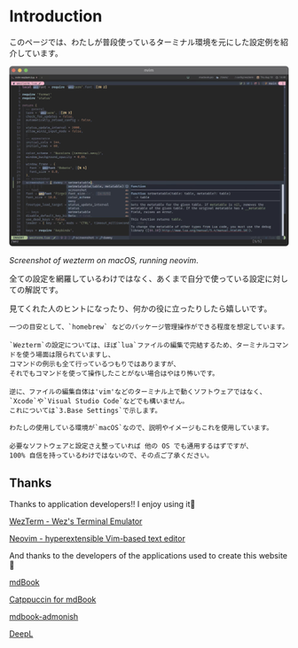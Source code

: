 # Introduction

このページでは、わたしが普段使っているターミナル環境を元にした設定例を紹介しています。

![goal.png](goal.png)

_Screenshot of wezterm on macOS, running neovim_.

全ての設定を網羅しているわけではなく、あくまで自分で使っている設定に対しての解説です。

見てくれた人のヒントになったり、何かの役に立ったりしたら嬉しいです。


```admonish info title="このサイトが想定している読者"
一つの目安として、`homebrew` などのパッケージ管理操作ができる程度を想定しています。

`Wezterm`の設定については、ほぼ`lua`ファイルの編集で完結するため、ターミナルコマンドを使う場面は限られていますし、
コマンドの例示も全て行っているつもりではありますが、
それでもコマンドを使って操作したことがない場合はやはり怖いです。

逆に、ファイルの編集自体は'vim'などのターミナル上で動くソフトウェアではなく、`Xcode`や`Visual Studio Code`などでも構いません。
これについては`3.Base Settings`で示します。
```

```admonish warning
わたしの使用している環境が`macOS`なので、説明やイメージもこれを使用しています。

必要なソフトウェアと設定さえ整っていれば 他の OS でも通用するはずですが、
100% 自信を持っているわけではないので、その点ご了承ください。
```

## Thanks

Thanks to application developers!!
I enjoy using it💓

[WezTerm - Wez's Terminal Emulator](https://wezfurlong.org/wezterm/)

[Neovim - hyperextensible Vim-based text editor](https://neovim.io)

And thanks to the developers of the applications used to create this website🤗

[mdBook](https://rust-lang.github.io/mdBook/)

[Catppuccin for mdBook](https://github.com/catppuccin/mdbook)

[mdbook-admonish](https://github.com/tommilligan/mdbook-admonish)

[DeepL](https://www.deepl.com/translator)
